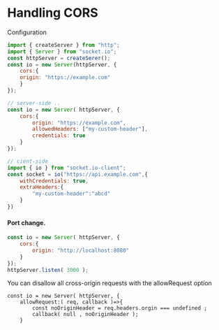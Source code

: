 # Handling CORS 

Configuration
```javascript 
import { createServer } from "http";
import { Server } from "socket.io";
const httpServer = createSerer();
const io = new Server(httpServer, {
	cors:{
	origin: "https://example.com"
	}
});
````

```javascript 
// server-side ..
const io = new Server( httpServer, {
	cors:{
		origin: "https://example.com",
		allowedHeaders: ["my-custom-header"],
		credentials: true
	}
});

// cient-side 
import { io } from "socket.io-client";
const socket = io("https://api.example.com",{
	withCredentials: true,
	extraHeaders:{
		"my-custom-header":"abcd"
	}
})	
```
#### Port change.
```javascript
const io = new Server( httpServer, {
	cors:{
		origin: "http://localhost:8080"
	}
});
httpServer.listen( 3000 );
```
You can disallow all cross-origin requests with the allowRequest option 
```javascipt 
const io = new Server( httpServer, {
	allowRequest:( req, callback )=>{
		const noOriginHeader = req.headers.orgin === undefined ;
		callback( null , noOriginHeader ); 
	}

``` 



